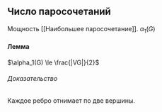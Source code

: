 ## Число паросочетаний
Мощность [[Наибольшее паросочетание]].
$\alpha_1(G)$

#### Лемма
$\alpha_1(G) \le \frac{|VG|}{2}$ 
###### Доказательство 
Каждое ребро отнимает по две вершины.